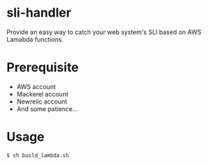 # sli-handler  
Provide an easy way to catch your web system's SLI based on AWS Lamabda functions.  

# Prerequisite  
- AWS account  
- Mackerel account
- Newrelic account
- And some patience...

# Usage
```
$ sh build_lambda.sh

```

